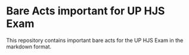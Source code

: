 # Bare Acts important for UP HJS Exam

This repository contains important bare acts for the UP HJS Exam in the markdown format.

